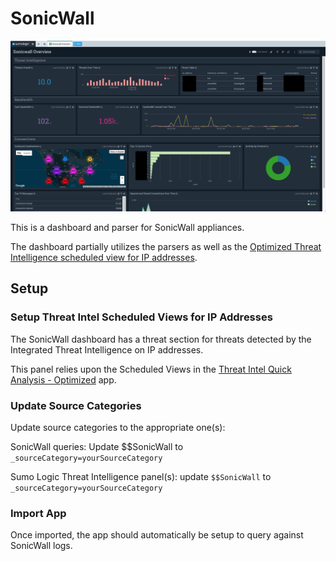 # SonicWall

![sonicwall_overview](Screenshots/sonicwall_overview.png)

This is a dashboard and parser for SonicWall appliances. 

The dashboard partially utilizes the parsers as well as the [Optimized Threat Intelligence scheduled view for IP addresses](https://github.com/SumoLogic/sumologic-content/blob/master/Sumo-Logic-Tools/Threat_Intelligence_Optimized/scheduled-views.txt).

## Setup

### Setup Threat Intel Scheduled Views for IP Addresses

The SonicWall dashboard has a threat section for threats detected by the Integrated Threat Intelligence on IP addresses. 

This panel relies upon the Scheduled Views in the [Threat Intel Quick Analysis - Optimized](https://github.com/SumoLogic/sumologic-content/tree/master/Sumo-Logic-Tools/Threat_Intelligence_Optimized) app.

### Update Source Categories

Update source categories to the appropriate one(s):

SonicWall queries: Update $$SonicWall to `_sourceCategory=yourSourceCategory` 

Sumo Logic Threat Intelligence panel(s): update `$$SonicWall` to `_sourceCategory=yourSourceCategory`

### Import App

Once imported, the app should automatically be setup to query against SonicWall logs. 